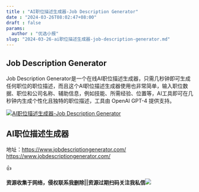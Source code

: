 ```yaml
---
title : "AI职位描述生成器-Job Description Generator"
date : "2024-03-26T08:02:47+08:00"
draft : false
params:
  author : "优选小报"
slug: "2024-03-26-ai职位描述生成器-job-description-generator.md"
---
```


## Job Description Generator

Job Description
Generator是一个在线AI职位描述生成器，只需几秒钟即可生成任何职位的职位描述，而且这个AI职位描述生成器使用也非常简单，输入职位数据、职位和公司名称、辅助信息，例如技能、所需经验、位置等，AI工具即可在几秒钟内生成个性化且独特的职位描述，工具由
OpenAI GPT-4 提供支持。

[![AI职位描述生成器-Job Description
Generator](//img7-1.zhekoulieshou.com/mmbiz_jpg/iaHBVewvSIbAOP5MwRmNQ8SEEaPPgBTocjIN49R6vcibQSKKv1Mf5dQwlKsuJzibicAICaDyBTQZVqWq8PiaIfVaANg/0)](//img7-1.zhekoulieshou.com/mmbiz_jpg/iaHBVewvSIbAOP5MwRmNQ8SEEaPPgBTocjIN49R6vcibQSKKv1Mf5dQwlKsuJzibicAICaDyBTQZVqWq8PiaIfVaANg/0)

## AI职位描述生成器

地址：https://www.jobdescriptiongenerator.com/
https://www.jobdescriptiongenerator.com/

👍

**资源收集于网络，侵权联系我删除||资源过期扫码关注我私信**![](//img7-1.zhekoulieshou.com/mmbiz_jpg/iaHBVewvSIbAjcr9g6TlCXSfiaDqkbzuEzp207hVzPqT4YGQOAazQ1KNHCeACbia5Lzq4Ckwibe48iar1q7lgVP1o3w/640?wx_fmt=jpeg&from=appmsg)


